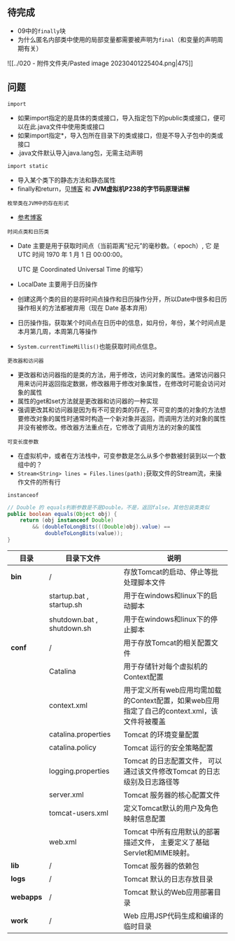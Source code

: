 ## 待完成

- 09中的`finally`块
- 为什么匿名内部类中使用的局部变量都需要被声明为`final`（和变量的声明周期有关）

![[../020 - 附件文件夹/Pasted image 20230401225404.png|475]]

## 问题

`import`

- 如果import指定的是具体的类或接口，导入指定包下的public类或接口，便可以在此.java文件中使用类或接口
- 如果import指定*，导入包所在目录下的类或接口，但是不导入子包中的类或接口
- .java文件默认导入java.lang包，无需主动声明

`import static`

- 导入某个类下的静态方法和静态属性
- finally和return，见[博客](https://blog.csdn.net/loongshawn/article/details/50489706) 和 **JVM虚拟机P238的字节码原理讲解**

`枚举类在JVM中的存在形式`

- [参考博客](https://www.cnblogs.com/alter888/p/9163612.html)

`时间点类和日历类`

- Date  主要是用于获取时间点（当前距离“纪元”的毫秒数。（ epoch）, 它 是 UTC 时间 1970 年 1 月 1 日 00:00:00。

  UTC 是 Coordinated Universal Time 的缩写）

- LocalDate 主要用于日历操作

- 创建这两个类的目的是将时间点操作和日历操作分开，所以Date中很多和日历操作相关的方法都被弃用（现在 Date 基本弃用）

- 日历操作指，获取某个时间点在日历中的信息，如月份，年份，某个时间点是本月第几周，本周第几等操作

- `System.currentTimeMillis()`也能获取时间点信息。

`更改器和访问器`

- 更改器和访问器指的是类的方法，用于修改，访问对象的属性。通常访问器只用来访问并返回指定数据，修改器用于修改对象属性，在修改时可能会访问对象的属性
- 属性的get和set方法就是更改器和访问器的一种实现
- 强调更改其和访问器是因为有不可变的类的存在，不可变的类的对象的方法想要修改对象的属性时通常时构造一个新对象并返回，而调用方法的对象的属性并没有被修改。修改器方法重点在，它修改了调用方法的对象的属性

`可变长度参数`

- 在虚拟机中，或者在方法栈中，可变参数是怎么从多个参数被封装到以一个数组中的？
- `Stream<String> lines = Files.lines(path);`获取文件的Stream流，来操作文件的所有行

`instanceof`

```java
// Double 的 equals判断参数是不是Double。不是，返回false。其他包装类类似
public boolean equals(Object obj) {
    return (obj instanceof Double)
        && (doubleToLongBits(((Double)obj).value) ==
            doubleToLongBits(value));
}
```



| 目录        | 目录下文件                 | 说明                                                         |
| ----------- | -------------------------- | ------------------------------------------------------------ |
| **bin**     | /                          | 存放Tomcat的启动、停止等批处理脚本文件                       |
|             | startup.bat , startup.sh   | 用于在windows和linux下的启动脚本                             |
|             | shutdown.bat , shutdown.sh | 用于在windows和linux下的停止脚本                             |
| **conf**    | /                          | 用于存放Tomcat的相关配置文件                                 |
|             | Catalina                   | 用于存储针对每个虚拟机的Context配置                          |
|             | context.xml                | 用于定义所有web应用均需加载的Context配置，如果web应用指定了自己的context.xml，该文件将被覆盖 |
|             | catalina.properties        | Tomcat 的环境变量配置                                        |
|             | catalina.policy            | Tomcat 运行的安全策略配置                                    |
|             | logging.properties         | Tomcat 的日志配置文件， 可以通过该文件修改Tomcat 的日志级别及日志路径等 |
|             | server.xml                 | Tomcat 服务器的核心配置文件                                  |
|             | tomcat-users.xml           | 定义Tomcat默认的用户及角色映射信息配置                       |
|             | web.xml                    | Tomcat 中所有应用默认的部署描述文件， 主要定义了基础Servlet和MIME映射。 |
| **lib**     | /                          | Tomcat 服务器的依赖包                                        |
| **logs**    | /                          | Tomcat 默认的日志存放目录                                    |
| **webapps** | /                          | Tomcat 默认的Web应用部署目录                                 |
| **work**    | /                          | Web 应用JSP代码生成和编译的临时目录                          |



